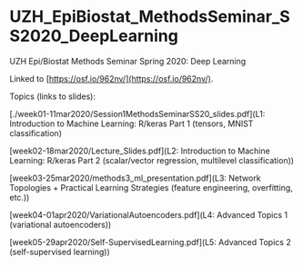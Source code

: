 # UZH_EpiBiostat_MethodsSeminar_SS2020_DeepLearning
UZH Epi/Biostat Methods Seminar Spring 2020: Deep Learning

Linked to [https://osf.io/962nv/](https://osf.io/962nv/).

Topics (links to slides):

[./week01-11mar2020/Session1MethodsSeminarSS20_slides.pdf](L1: Introduction to Machine Learning: R/keras Part 1 (tensors, MNIST classification)

[week02-18mar2020/Lecture_Slides.pdf](L2: Introduction to Machine Learning: R/keras Part 2 (scalar/vector regression, multilevel classification))

[week03-25mar2020/methods3_ml_presentation.pdf](L3: Network Topologies + Practical Learning Strategies (feature engineering, overfitting, etc.))

[week04-01apr2020/VariationalAutoencoders.pdf](L4: Advanced Topics 1 (variational autoencoders))

[week05-29apr2020/Self-SupervisedLearning.pdf](L5: Advanced Topics 2 (self-supervised learning))

